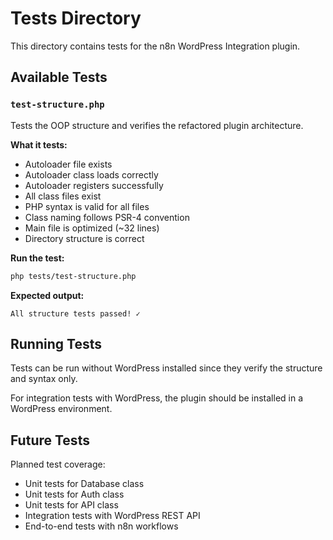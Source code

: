 # Tests Directory

This directory contains tests for the n8n WordPress Integration plugin.

## Available Tests

### `test-structure.php`
Tests the OOP structure and verifies the refactored plugin architecture.

**What it tests:**
- Autoloader file exists
- Autoloader class loads correctly
- Autoloader registers successfully
- All class files exist
- PHP syntax is valid for all files
- Class naming follows PSR-4 convention
- Main file is optimized (~32 lines)
- Directory structure is correct

**Run the test:**
```bash
php tests/test-structure.php
```

**Expected output:**
```
All structure tests passed! ✓
```

## Running Tests

Tests can be run without WordPress installed since they verify the structure and syntax only.

For integration tests with WordPress, the plugin should be installed in a WordPress environment.

## Future Tests

Planned test coverage:
- Unit tests for Database class
- Unit tests for Auth class
- Unit tests for API class
- Integration tests with WordPress REST API
- End-to-end tests with n8n workflows
